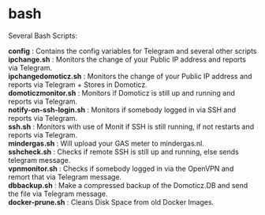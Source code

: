 # bash
Several Bash Scripts:<br/>

**config** : Contains the config variables for Telegram and several other scripts<br/>
**ipchange.sh** : Monitors the change of your Public IP address and reports via Telegram.<br/>
**ipchangedomoticz.sh** : Monitors the change of your Public IP address and reports via Telegram + Stores in Domoticz.<br/>
**domoticzmonitor.sh** : Monitors if Domoticz is still up and running and reports via Telegram.<br/>
**notify-on-ssh-login.sh** : Monitors if somebody logged in via SSH and reports via Telegram.<br/>
**ssh.sh** : Monitors with use of Monit if SSH is still running, if not restarts and reports via Telegram.<br/>
**mindergas.sh** : Will upload your GAS meter to mindergas.nl.<br/>
**sshcheck.sh** : Checks if remote SSH is still up and running, else sends telegram message.<br/>
**vpnmonitor.sh** : Checks if somebody logged in via the OpenVPN and remort that via Telegram message.<br/>
**dbbackup.sh** : Make a compressed backup of the Domoticz.DB and send the file via Telegram message.<br/>
**docker-prune.sh** : Cleans Disk Space from old Docker Images.<br/>

